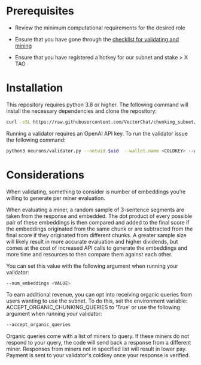 # Prerequisites

- Review the minimum computational requirements for the desired role

- Ensure that you have gone through the [checklist for validating and mining](https://docs.bittensor.com/subnets/checklist-for-validating-mining)

- Ensure that you have registered a hotkey for our subnet and stake > X TAO

# Installation

This repository requires python 3.8 or higher. The following command will install the necessary dependencies and clone the repository:

```bash
curl -sSL https://raw.githubusercontent.com/VectorChat/chunking_subnet/main/setup.sh | bash
```

Running a validator requires an OpenAI API key. To run the validator issue the following command:

```bash
python3 neurons/validator.py --netuid $uid  --wallet.name <COLDKEY> --wallet.hotkey <HOTKEY> --log_level debug --openaikey <OPENAIKEY>
```

# Considerations

When validating, something to consider is number of embeddings you’re willing to generate per miner evaluation.

When evaluating a miner, a random sample of 3-sentence segments are taken from the response and embedded. The dot product of every possible pair of these embeddings is then compared and added to the final score if the embeddings originated from the same chunk or are subtracted from the final score if they originated from different chunks. A greater sample size will likely result in more accurate evaluation and higher dividends, but comes at the cost of increased API calls to generate the embeddings and more time and resources to then compare them against each other.

You can set this value with the following argument when running your validator:

```bash
--num_embeddings <VALUE>
```

To earn additional revenue, you can opt into receiving organic queries from users wanting to use the subnet. To do this, set the environment variable: ACCEPT_ORGANIC_CHUNKING_QUERIES to 'True' or use the following argument when running your validator:

```bash
--accept_organic_queries
```

Organic queries come with a list of miners to query. If these miners do not respond to your query, the code will send back a response from a different miner. Responses from miners not in specified list will result in lower pay. Payment is sent to your validator's coldkey once your response is verified.
